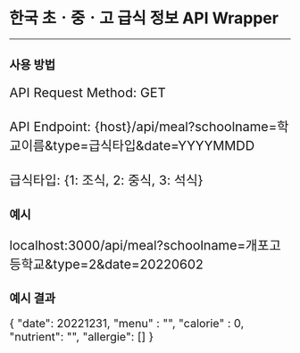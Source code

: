 # 한국 초ㆍ중ㆍ고 급식 정보 API Wrapper
***
<h2>사용 방법</h2>
<p style="font-size: 23px">
API Request Method: GET
<br/>
<br/>
API Endpoint: {host}/api/meal?schoolname=학교이름&type=급식타입&date=YYYYMMDD
<br/>
<br/>
급식타입: {1: 조식, 2: 중식, 3: 석식}
</p>
<h2>예시</h2>
<p style="font-size: 23px">
localhost:3000/api/meal?schoolname=개포고등학교&type=2&date=20220602
</p>
<h2>예시 결과</h2>
<p style="font-size:20px;">
{
    "date": 20221231,
    "menu" : "",
    "calorie" : 0,
    "nutrient": "",
    "allergie": []
}
</p>


